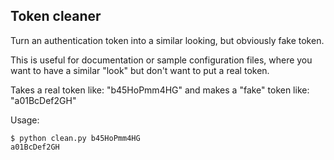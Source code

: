 Token cleaner
-------------

Turn an authentication token into a similar looking, but obviously fake token.

This is useful for documentation or sample configuration files, where you want to have a similar "look" but don't want to put a real token.

Takes a real token like: 
"b45HoPmm4HG"
and makes a "fake" token like:
"a01BcDef2GH"


Usage:

    $ python clean.py b45HoPmm4HG
    a01BcDef2GH

